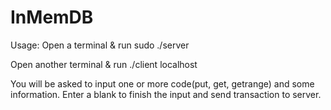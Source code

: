 InMemDB
=======
Usage:
Open a terminal & run
    sudo ./server

Open another terminal & run
    ./client localhost

You will be asked to input one or more code(put, get, getrange) and some information.
Enter a blank to finish the input and send transaction to server.
